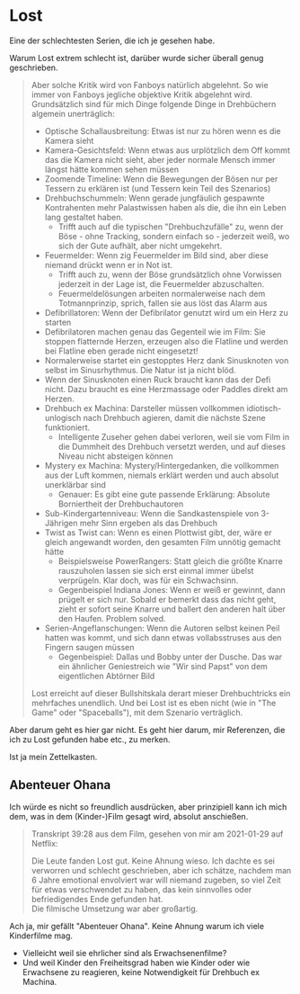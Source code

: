 # Lost

Eine der schlechtesten Serien, die ich je gesehen habe.

Warum Lost extrem schlecht ist, darüber wurde sicher überall genug geschrieben.

> Aber solche Kritik wird von Fanboys natürlich abgelehnt.  So wie immer von Fanboys jegliche objektive Kritik abgelehnt wird.
> Grundsätzlich sind für mich Dinge folgende Dinge in Drehbüchern algemein unerträglich:
>
> - Optische Schallausbreitung:  Etwas ist nur zu hören wenn es die Kamera sieht
> - Kamera-Gesichtsfeld:  Wenn etwas aus urplötzlich dem Off kommt das die Kamera nicht sieht, aber jeder normale Mensch immer längst hätte kommen sehen müssen
> - Zoomende Timeline:  Wenn die Bewegungen der Bösen nur per Tessern zu erklären ist (und Tessern kein Teil des Szenarios)
> - Drehbuchschummeln:  Wenn gerade jungfäulich gespawnte Kontrahenten mehr Palastwissen haben als die, die ihn ein Leben lang gestaltet haben.
>   - Trifft auch auf die typischen "Drehbuchzufälle" zu, wenn der Böse - ohne Tracking, sondern einfach so - jederzeit weiß, wo sich der Gute aufhält, aber nicht umgekehrt.
> - Feuermelder:  Wenn zig Feuermelder im Bild sind, aber diese niemand drückt wenn er in Not ist.
>   - Trifft auch zu, wenn der Böse grundsätzlich ohne Vorwissen jederzeit in der Lage ist, die Feuermelder abzuschalten.
>   - Feuermeldelösungen arbeiten normalerweise nach dem Totmannprinzip, sprich, fallen sie aus löst das Alarm aus
> - Defibrillatoren:  Wenn der Defibrilator genutzt wird um ein Herz zu starten
>  - Defibrilatoren machen genau das Gegenteil wie im Film:  Sie stoppen flatternde Herzen, erzeugen also die Flatline und werden bei Flatline eben gerade nicht eingesetzt!
>  - Normalerweise startet ein gestopptes Herz dank Sinusknoten von selbst im Sinusrhythmus.  Die Natur ist ja nicht blöd.
>  - Wenn der Sinusknoten einen Ruck braucht kann das der Defi nicht.  Dazu braucht es eine Herzmassage oder Paddles direkt am Herzen.
> - Drehbuch ex Machina:  Darsteller müssen vollkommen idiotisch-unlogisch nach Drehbuch agieren, damit die nächste Szene funktioniert.
>   - Intelligente Zuseher gehen dabei verloren, weil sie vom Film in die Dummheit des Drehbuch versetzt werden, und auf dieses Niveau nicht absteigen können 
> - Mystery ex Machina:  Mystery/Hintergedanken, die vollkommen aus der Luft kommen, niemals erklärt werden und auch absolut unerklärbar sind
>   - Genauer:  Es gibt eine gute passende Erklärung:  Absolute Borniertheit der Drehbuchautoren
> - Sub-Kindergartenniveau:  Wenn die Sandkastenspiele von 3-Jährigen mehr Sinn ergeben als das Drehbuch
> - Twist as Twist can:  Wenn es einen Plottwist gibt, der, wäre er gleich angewandt worden, den gesamten Film unnötig gemacht hätte
>   - Beispielsweise PowerRangers: Statt gleich die größte Knarre rauszuholen lassen sie sich erst einmal immer übelst verprügeln.  Klar doch, was für ein Schwachsinn.
>   - Gegenbeispiel Indiana Jones:  Wenn er weiß er gewinnt, dann prügelt er sich nur.  Sobald er bemerkt dass das nicht geht, zieht er sofort seine Knarre und ballert den anderen halt über den Haufen.  Problem solved.
> - Serien-Angeflanschungen:  Wenn die Autoren selbst keinen Peil hatten was kommt, und sich dann etwas vollabsstruses aus den Fingern saugen müssen
>   - Gegenbeispiel:  Dallas und Bobby unter der Dusche.  Das war ein ähnlicher Geniestreich wie "Wir sind Papst" von dem eigentlichen Abtörner Bild
>
> Lost erreicht auf dieser Bullshitskala derart mieser Drehbuchtricks ein mehrfaches unendlich.
> Und bei Lost ist es eben nicht (wie in "The Game" oder "Spaceballs"), mit dem Szenario verträglich.

Aber darum geht es hier gar nicht.  Es geht hier darum, mir Referenzen, die ich zu Lost gefunden habe etc., zu merken.

Ist ja mein Zettelkasten.

## Abenteuer Ohana

Ich würde es nicht so freundlich ausdrücken, aber prinzipiell kann ich mich dem, was in dem (Kinder-)Film gesagt wird, absolut anschießen.

> Transkript 39:28 aus dem Film, gesehen von mir am 2021-01-29 auf Netflix:
>
> Die Leute fanden Lost gut.  Keine Ahnung wieso.
> Ich dachte es sei verworren und schlecht geschrieben, aber ich schätze, nachdem man 6 Jahre emotional envolviert war will niemand zugeben,
> so viel Zeit für etwas verschwendet zu haben, das kein sinnvolles oder befriedigendes Ende gefunden hat.  
> Die filmische Umsetzung war aber großartig.

Ach ja, mir gefällt "Abenteuer Ohana".  Keine Ahnung warum ich viele Kinderfilme mag.

- Vielleicht weil sie ehrlicher sind als Erwachsenenfilme?
- Und weil Kinder den Freiheitsgrad haben wie Kinder oder wie Erwachsene zu reagieren, keine Notwendigkeit für Drehbuch ex Machina.
